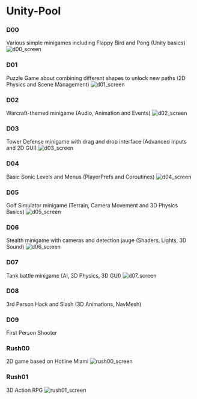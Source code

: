 # Unity-Pool

### D00
Various simple minigames including Flappy Bird and Pong (Unity basics)
![d00_screen](https://i.postimg.cc/9F6nNRKF/flappy.jpg)

### D01
Puzzle Game about combining different shapes to unlock new paths (2D Physics and Scene Management)
![d01_screen](https://i.postimg.cc/wTyrVcWG/puzzle.jpg)

### D02
Warcraft-themed minigame (Audio, Animation and Events)
![d02_screen](https://i.postimg.cc/5t1kfcfh/Warcraft.jpg)

### D03
Tower Defense minigame with drag and drop interface (Advanced Inputs and 2D GUI)
![d03_screen](https://i.postimg.cc/NfncGjnW/towerdefense.jpg)

### D04
Basic Sonic Levels and Menus (PlayerPrefs and Coroutines)
![d04_screen](https://i.postimg.cc/K8tHXch7/sanic.jpg)

### D05
Golf Simulator minigame (Terrain, Camera Movement and 3D Physics Basics)
![d05_screen](https://i.postimg.cc/sx8Nzv2m/golf.jpg)

### D06
Stealth minigame with cameras and detection jauge (Shaders, Lights, 3D Sound)
![d06_screen](https://i.postimg.cc/25w96H6V/stealth.jpg)

### D07
Tank battle minigame (AI, 3D Physics, 3D GUI)
![d07_screen](https://i.postimg.cc/TP0YPt9W/tank.png)
### D08
3rd Person Hack and Slash (3D Animations, NavMesh)

### D09
First Person Shooter

### Rush00
2D game based on Hotline Miami
![rush00_screen](https://i.postimg.cc/G3SNGSjD/RUSH00.jpg)

### Rush01
3D Action RPG
![rush01_screen](https://i.postimg.cc/bYMHmghP/arpg.png)
